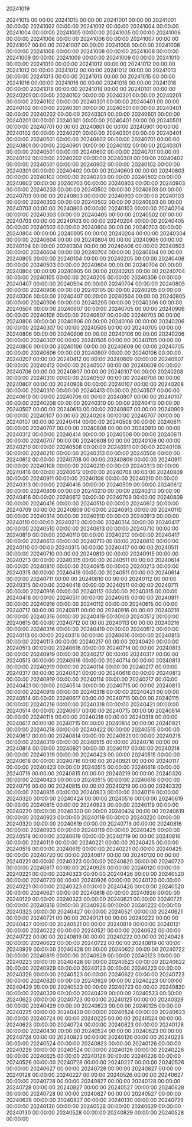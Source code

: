 20241019

20241015 00:00:00
20241015 00:00:00
20241001 00:00:00
20241001 00:00:00
20241002 00:00:00
20241002 00:00:00
20241004 00:00:00
20241004 00:00:00
20241005 00:00:00
20241005 00:00:00
20241006 00:00:00
20241006 00:00:00
20241006 00:00:00
20241007 00:00:00
20241007 00:00:00
20241007 00:00:00
20241008 00:00:00
20241008 00:00:00
20241008 00:00:00
20241008 00:00:00
20241008 00:00:00
20241009 00:00:00
20241009 00:00:00
20241009 00:00:00
20241010 00:00:00
20241010 00:00:00
20241012 00:00:00
20241012 00:00:00
20241012 00:00:00
20241012 00:00:00
20241012 00:00:00
20241013 00:00:00
20241013 00:00:00
20241015 00:00:00
20241015 00:00:00
20241016 00:00:00
20241016 00:00:00
20241018 00:00:00
20241018 00:00:00
20241018 00:00:00
20241018 00:00:00
20240101 00:00:00
20240201 00:00:00
20240102 00:00:00
20240301 00:00:00
20240201 00:00:00
20240102 00:00:00
20240301 00:00:00
20240401 00:00:00
20240102 00:00:00
20240301 00:00:00
20240501 00:00:00
20240401 00:00:00
20240202 00:00:00
20240301 00:00:00
20240601 00:00:00
20240201 00:00:00
20240301 00:00:00
20240401 00:00:00
20240501 00:00:00
20240701 00:00:00
20240801 00:00:00
20240901 00:00:00
20240102 00:00:00
20240201 00:00:00
20240301 00:00:00
20240401 00:00:00
20240501 00:00:00
20240602 00:00:00
20240701 00:00:00
20240801 00:00:00
20240901 00:00:00
20240102 00:00:00
20240301 00:00:00
20240501 00:00:00
20240602 00:00:00
20240701 00:00:00
20240102 00:00:00
20240202 00:00:00
20240301 00:00:00
20240402 00:00:00
20240501 00:00:00
20240902 00:00:00
20240102 00:00:00
20240301 00:00:00
20240402 00:00:00
20240603 00:00:00
20240803 00:00:00
20240102 00:00:00
20240203 00:00:00
20240502 00:00:00
20240603 00:00:00
20240703 00:00:00
20240803 00:00:00
20240903 00:00:00
20240203 00:00:00
20240502 00:00:00
20240603 00:00:00
20240703 00:00:00
20240803 00:00:00
20240903 00:00:00
20240103 00:00:00
20240303 00:00:00
20240502 00:00:00
20240603 00:00:00
20240703 00:00:00
20240803 00:00:00
20240103 00:00:00
20240204 00:00:00
20240303 00:00:00
20240405 00:00:00
20240502 00:00:00
20240703 00:00:00
20240103 00:00:00
20240204 00:00:00
20240405 00:00:00
20240502 00:00:00
20240604 00:00:00
20240703 00:00:00
20240804 00:00:00
20240905 00:00:00
20240204 00:00:00
20240304 00:00:00
20240604 00:00:00
20240804 00:00:00
20240905 00:00:00
20240104 00:00:00
20240304 00:00:00
20240406 00:00:00
20240503 00:00:00
20240604 00:00:00
20240704 00:00:00
20240804 00:00:00
20240905 00:00:00
20240104 00:00:00
20240205 00:00:00
20240406 00:00:00
20240503 00:00:00
20240604 00:00:00
20240704 00:00:00
20240804 00:00:00
20240905 00:00:00
20240205 00:00:00
20240704 00:00:00
20240105 00:00:00
20240205 00:00:00
20240306 00:00:00
20240407 00:00:00
20240504 00:00:00
20240704 00:00:00
20240805 00:00:00
20240906 00:00:00
20240105 00:00:00
20240205 00:00:00
20240306 00:00:00
20240407 00:00:00
20240504 00:00:00
20240805 00:00:00
20240906 00:00:00
20240205 00:00:00
20240306 00:00:00
20240504 00:00:00
20240607 00:00:00
20240705 00:00:00
20240906 00:00:00
20240106 00:00:00
20240607 00:00:00
20240705 00:00:00
20240806 00:00:00
20240906 00:00:00
20240106 00:00:00
20240206 00:00:00
20240307 00:00:00
20240505 00:00:00
20240705 00:00:00
20240806 00:00:00
20240906 00:00:00
20240106 00:00:00
20240206 00:00:00
20240307 00:00:00
20240505 00:00:00
20240705 00:00:00
20240806 00:00:00
20240106 00:00:00
20240609 00:00:00
20240705 00:00:00
20240806 00:00:00
20240907 00:00:00
20240106 00:00:00
20240207 00:00:00
20240412 00:00:00
20240609 00:00:00
20240907 00:00:00
20240412 00:00:00
20240507 00:00:00
20240609 00:00:00
20240706 00:00:00
20240807 00:00:00
20240107 00:00:00
20240208 00:00:00
20240310 00:00:00
20240507 00:00:00
20240706 00:00:00
20240807 00:00:00
20240908 00:00:00
20240107 00:00:00
20240208 00:00:00
20240310 00:00:00
20240413 00:00:00
20240507 00:00:00
20240610 00:00:00
20240706 00:00:00
20240807 00:00:00
20240107 00:00:00
20240208 00:00:00
20240310 00:00:00
20240413 00:00:00
20240507 00:00:00
20240610 00:00:00
20240807 00:00:00
20240909 00:00:00
20240107 00:00:00
20240208 00:00:00
20240707 00:00:00
20240107 00:00:00
20240414 00:00:00
20240508 00:00:00
20240611 00:00:00
20240707 00:00:00
20240808 00:00:00
20240910 00:00:00
20240312 00:00:00
20240414 00:00:00
20240508 00:00:00
20240611 00:00:00
20240707 00:00:00
20240808 00:00:00
20240108 00:00:00
20240210 00:00:00
20240508 00:00:00
20240911 00:00:00
20240108 00:00:00
20240210 00:00:00
20240313 00:00:00
20240508 00:00:00
20240612 00:00:00
20240708 00:00:00
20240809 00:00:00
20240911 00:00:00
20240108 00:00:00
20240210 00:00:00
20240313 00:00:00
20240416 00:00:00
20240612 00:00:00
20240708 00:00:00
20240809 00:00:00
20240911 00:00:00
20240108 00:00:00
20240210 00:00:00
20240313 00:00:00
20240416 00:00:00
20240509 00:00:00
20240612 00:00:00
20240809 00:00:00
20240210 00:00:00
20240313 00:00:00
20240416 00:00:00
20240612 00:00:00
20240709 00:00:00
20240809 00:00:00
20240416 00:00:00
20240510 00:00:00
20240612 00:00:00
20240709 00:00:00
20240809 00:00:00
20240913 00:00:00
20240110 00:00:00
20240314 00:00:00
20240510 00:00:00
20240913 00:00:00
20240110 00:00:00
20240212 00:00:00
20240314 00:00:00
20240417 00:00:00
20240510 00:00:00
20240613 00:00:00
20240710 00:00:00
20240810 00:00:00
20240110 00:00:00
20240212 00:00:00
20240417 00:00:00
20240613 00:00:00
20240710 00:00:00
20240810 00:00:00
20240110 00:00:00
20240315 00:00:00
20240417 00:00:00
20240511 00:00:00
20240710 00:00:00
20240810 00:00:00
20240915 00:00:00
20240213 00:00:00
20240315 00:00:00
20240511 00:00:00
20240614 00:00:00
20240810 00:00:00
20240915 00:00:00
20240213 00:00:00
20240315 00:00:00
20240418 00:00:00
20240511 00:00:00
20240614 00:00:00
20240711 00:00:00
20240810 00:00:00
20240112 00:00:00
20240315 00:00:00
20240418 00:00:00
20240511 00:00:00
20240711 00:00:00
20240916 00:00:00
20240112 00:00:00
20240315 00:00:00
20240418 00:00:00
20240511 00:00:00
20240615 00:00:00
20240811 00:00:00
20240916 00:00:00
20240112 00:00:00
20240615 00:00:00
20240712 00:00:00
20240811 00:00:00
20240916 00:00:00
20240216 00:00:00
20240316 00:00:00
20240419 00:00:00
20240512 00:00:00
20240615 00:00:00
20240712 00:00:00
20240113 00:00:00
20240216 00:00:00
20240316 00:00:00
20240419 00:00:00
20240512 00:00:00
20240113 00:00:00
20240316 00:00:00
20240616 00:00:00
20240813 00:00:00
20240113 00:00:00
20240217 00:00:00
20240420 00:00:00
20240513 00:00:00
20240616 00:00:00
20240714 00:00:00
20240813 00:00:00
20240919 00:00:00
20240217 00:00:00
20240317 00:00:00
20240513 00:00:00
20240616 00:00:00
20240714 00:00:00
20240813 00:00:00
20240919 00:00:00
20240114 00:00:00
20240217 00:00:00
20240317 00:00:00
20240421 00:00:00
20240616 00:00:00
20240813 00:00:00
20240919 00:00:00
20240114 00:00:00
20240217 00:00:00
20240421 00:00:00
20240514 00:00:00
20240715 00:00:00
20240813 00:00:00
20240919 00:00:00
20240318 00:00:00
20240421 00:00:00
20240514 00:00:00
20240617 00:00:00
20240715 00:00:00
20240115 00:00:00
20240218 00:00:00
20240318 00:00:00
20240421 00:00:00
20240514 00:00:00
20240617 00:00:00
20240715 00:00:00
20240814 00:00:00
20240115 00:00:00
20240218 00:00:00
20240318 00:00:00
20240617 00:00:00
20240715 00:00:00
20240814 00:00:00
20240921 00:00:00
20240218 00:00:00
20240422 00:00:00
20240515 00:00:00
20240617 00:00:00
20240814 00:00:00
20240921 00:00:00
20240218 00:00:00
20240319 00:00:00
20240515 00:00:00
20240716 00:00:00
20240814 00:00:00
20240921 00:00:00
20240117 00:00:00
20240218 00:00:00
20240319 00:00:00
20240423 00:00:00
20240515 00:00:00
20240618 00:00:00
20240716 00:00:00
20240921 00:00:00
20240117 00:00:00
20240423 00:00:00
20240515 00:00:00
20240618 00:00:00
20240716 00:00:00
20240815 00:00:00
20240219 00:00:00
20240320 00:00:00
20240423 00:00:00
20240515 00:00:00
20240618 00:00:00
20240716 00:00:00
20240815 00:00:00
20240219 00:00:00
20240320 00:00:00
20240815 00:00:00
20240923 00:00:00
20240119 00:00:00
20240320 00:00:00
20240424 00:00:00
20240516 00:00:00
20240619 00:00:00
20240815 00:00:00
20240923 00:00:00
20240119 00:00:00
20240220 00:00:00
20240320 00:00:00
20240424 00:00:00
20240619 00:00:00
20240923 00:00:00
20240119 00:00:00
20240220 00:00:00
20240320 00:00:00
20240619 00:00:00
20240719 00:00:00
20240816 00:00:00
20240923 00:00:00
20240119 00:00:00
20240425 00:00:00
20240518 00:00:00
20240619 00:00:00
20240719 00:00:00
20240816 00:00:00
20240119 00:00:00
20240221 00:00:00
20240425 00:00:00
20240518 00:00:00
20240619 00:00:00
20240221 00:00:00
20240425 00:00:00
20240720 00:00:00
20240817 00:00:00
20240120 00:00:00
20240221 00:00:00
20240323 00:00:00
20240620 00:00:00
20240720 00:00:00
20240817 00:00:00
20240926 00:00:00
20240120 00:00:00
20240221 00:00:00
20240323 00:00:00
20240426 00:00:00
20240520 00:00:00
20240720 00:00:00
20240926 00:00:00
20240120 00:00:00
20240221 00:00:00
20240323 00:00:00
20240426 00:00:00
20240520 00:00:00
20240621 00:00:00
20240818 00:00:00
20240926 00:00:00
20240120 00:00:00
20240323 00:00:00
20240621 00:00:00
20240721 00:00:00
20240818 00:00:00
20240926 00:00:00
20240222 00:00:00
20240323 00:00:00
20240427 00:00:00
20240521 00:00:00
20240621 00:00:00
20240721 00:00:00
20240121 00:00:00
20240222 00:00:00
20240427 00:00:00
20240521 00:00:00
20240819 00:00:00
20240121 00:00:00
20240222 00:00:00
20240521 00:00:00
20240622 00:00:00
20240722 00:00:00
20240819 00:00:00
20240222 00:00:00
20240428 00:00:00
20240622 00:00:00
20240722 00:00:00
20240819 00:00:00
20240929 00:00:00
20240428 00:00:00
20240622 00:00:00
20240722 00:00:00
20240819 00:00:00
20240929 00:00:00
20240123 00:00:00
20240223 00:00:00
20240428 00:00:00
20240523 00:00:00
20240622 00:00:00
20240929 00:00:00
20240123 00:00:00
20240223 00:00:00
20240328 00:00:00
20240523 00:00:00
20240622 00:00:00
20240723 00:00:00
20240820 00:00:00
20240929 00:00:00
20240223 00:00:00
20240429 00:00:00
20240523 00:00:00
20240723 00:00:00
20240820 00:00:00
20240329 00:00:00
20240429 00:00:00
20240523 00:00:00
20240623 00:00:00
20240723 00:00:00
20240125 00:00:00
20240329 00:00:00
20240429 00:00:00
20240623 00:00:00
20240125 00:00:00
20240225 00:00:00
20240429 00:00:00
20240524 00:00:00
20240623 00:00:00
20240724 00:00:00
20240225 00:00:00
20240524 00:00:00
20240623 00:00:00
20240724 00:00:00
20240823 00:00:00
20240126 00:00:00
20240430 00:00:00
20240524 00:00:00
20240623 00:00:00
20240724 00:00:00
20240823 00:00:00
20240126 00:00:00
20240226 00:00:00
20240524 00:00:00
20240823 00:00:00
20240126 00:00:00
20240226 00:00:00
20240524 00:00:00
20240126 00:00:00
20240226 00:00:00
20240625 00:00:00
20240126 00:00:00
20240226 00:00:00
20240526 00:00:00
20240728 00:00:00
20240227 00:00:00
20240526 00:00:00
20240627 00:00:00
20240728 00:00:00
20240827 00:00:00
20240128 00:00:00
20240227 00:00:00
20240526 00:00:00
20240627 00:00:00
20240728 00:00:00
20240827 00:00:00
20240128 00:00:00
20240728 00:00:00
20240827 00:00:00
20240527 00:00:00
20240628 00:00:00
20240728 00:00:00
20240827 00:00:00
20240527 00:00:00
20240628 00:00:00
20240827 00:00:00
20240130 00:00:00
20240729 00:00:00
20240130 00:00:00
20240528 00:00:00
20240629 00:00:00
20240130 00:00:00
20240528 00:00:00
20240829 00:00:00
20240528 00:00:00